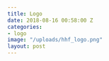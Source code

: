 ```yaml
---
title: Logo
date: 2018-08-16 00:58:00 Z
categories:
- logo
image: "/uploads/hhf_logo.png"
layout: post
---
```


